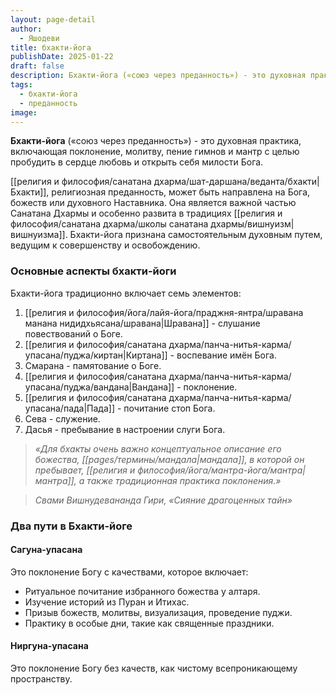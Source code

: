 ```yaml
---
layout: page-detail
author:
  - Яшодеви
title: бхакти-йога
publishDate: 2025-01-22
draft: false
description: Бхакти-йога («союз через преданность») - это духовная практика, включающая поклонение, молитву, пение гимнов и мантр с целью пробудить в сердце любовь и открыть себя милости Бога.
tags:
  - бхакти-йога
  - преданность
image:
---
```

**Бхакти-йога** («союз через преданность») - это духовная практика, включающая поклонение, молитву, пение гимнов и мантр с целью пробудить в сердце любовь и открыть себя милости Бога.  

[[религия и философия/санатана дхарма/шат-даршана/веданта/бхакти|Бхакти]], религиозная преданность, может быть направлена на Бога, божеств или духовного Наставника. Она является важной частью Санатана Дхармы и особенно развита в традициях [[религия и философия/санатана дхарма/школы санатана дхармы/вишнуизм|вишнуизма]]. Бхакти-йога признана самостоятельным духовным путем, ведущим к совершенству и освобождению.
### Основные аспекты бхакти-йоги

Бхакти-йога традиционно включает семь элементов:

1. [[религия и философия/йога/лайя-йога/праджня-янтра/шравана манана нидидхьясана/шравана|Шравана]] - слушание повествований о Боге.
2. [[религия и философия/санатана дхарма/панча-нитья-карма/упасана/пуджа/киртан|Киртана]] - воспевание имён Бога.
3. Смарана - памятование о Боге.
4. [[религия и философия/санатана дхарма/панча-нитья-карма/упасана/пуджа/вандана|Вандана]] - поклонение.
5. [[религия и философия/санатана дхарма/панча-нитья-карма/упасана/пада|Пада]] - почитание стоп Бога.
6. Сева - служение.
7. Дасья - пребывание в настроении слуги Бога.

>*«Для бхакты очень важно концептуальное описание его божества, [[pages/термины/мандала|мандала]], в которой он пребывает, [[религия и философия/йога/мантра-йога/мантра|мантра]], а также традиционная практика поклонения.»*  

>*Свами Вишнудевананда Гири, «Сияние драгоценных тайн»*

### Два пути в Бхакти-йоге

#### Сагуна-упасана  

Это поклонение Богу с качествами, которое включает:

- Ритуальное почитание избранного божества у алтаря.
- Изучение историй из Пуран и Итихас.
- Призыв божеств, молитвы, визуализация, проведение пуджи.
- Практику в особые дни, такие как священные праздники.

#### Ниргуна-упасана  

Это поклонение Богу без качеств, как чистому всепроникающему пространству.